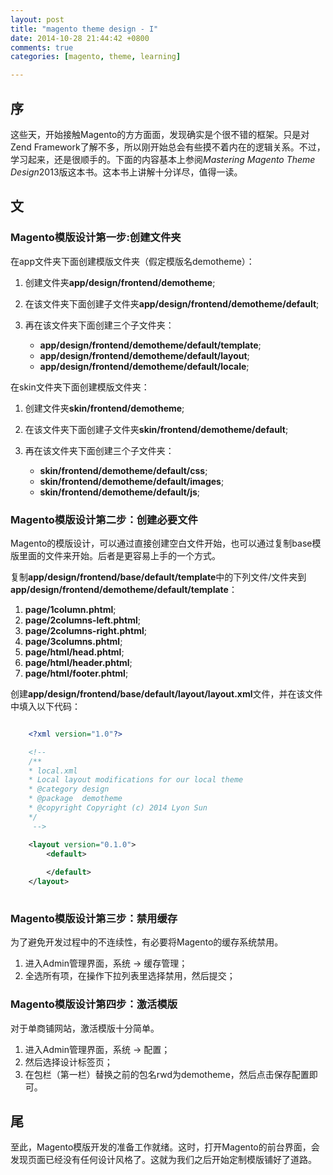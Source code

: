 ```yaml
---
layout: post
title: "magento theme design - I"
date: 2014-10-28 21:44:42 +0800
comments: true
categories: [magento, theme, learning]

---
```


## 序

这些天，开始接触Magento的方方面面，发现确实是个很不错的框架。只是对Zend Framework了解不多，所以刚开始总会有些摸不着内在的逻辑关系。不过，学习起来，还是很顺手的。下面的内容基本上参阅*Mastering Magento Theme Design*2013版这本书。这本书上讲解十分详尽，值得一读。

## 文

### Magento模版设计第一步:创建文件夹

在app文件夹下面创建模版文件夹（假定模版名demotheme）：

1. 创建文件夹**app/design/frontend/demotheme**;
2. 在该文件夹下面创建子文件夹**app/design/frontend/demotheme/default**;
3. 再在该文件夹下面创建三个子文件夹：

	- **app/design/frontend/demotheme/default/template**;
	- **app/design/frontend/demotheme/default/layout**;
	- **app/design/frontend/demotheme/default/locale**;
	
在skin文件夹下面创建模版文件夹：

1. 创建文件夹**skin/frontend/demotheme**;
2. 在该文件夹下面创建子文件夹**skin/frontend/demotheme/default**;
3. 再在该文件夹下面创建三个子文件夹：

	- **skin/frontend/demotheme/default/css**;
	- **skin/frontend/demotheme/default/images**;
	- **skin/frontend/demotheme/default/js**;
	
### Magento模版设计第二步：创建必要文件

Magento的模版设计，可以通过直接创建空白文件开始，也可以通过复制base模版里面的文件来开始。后者是更容易上手的一个方式。

复制**app/design/frontend/base/default/template**中的下列文件/文件夹到**app/design/frontend/demotheme/default/template**：

1. **page/1column.phtml**;
2. **page/2columns-left.phtml**;
3. **page/2columns-right.phtml**;
4. **page/3columns.phtml**;
5. **page/html/head.phtml**;
6. **page/html/header.phtml**;
7. **page/html/footer.phtml**;

创建**app/design/frontend/base/default/layout/layout.xml**文件，并在该文件中填入以下代码：

```xml

	<?xml version="1.0"?>

	<!-- 
	/**
 	* local.xml
 	* Local layout modifications for our local theme
 	* @category design
 	* @package  demotheme
 	* @copyright Copyright (c) 2014 Lyon Sun
 	*/
	 -->

	<layout version="0.1.0">
    	<default>
        
	    </default>
	</layout>
	
```
	
### Magento模版设计第三步：禁用缓存

为了避免开发过程中的不连续性，有必要将Magento的缓存系统禁用。

1. 进入Admin管理界面，系统 -> 缓存管理；
2. 全选所有项，在操作下拉列表里选择禁用，然后提交；


### Magento模版设计第四步：激活模版

对于单商铺网站，激活模版十分简单。

1. 进入Admin管理界面，系统 -> 配置；
2. 然后选择设计标签页；
3. 在包栏（第一栏）替换之前的包名rwd为demotheme，然后点击保存配置即可。

## 尾

至此，Magento模版开发的准备工作就绪。这时，打开Magento的前台界面，会发现页面已经没有任何设计风格了。这就为我们之后开始定制模版铺好了道路。

	






	
